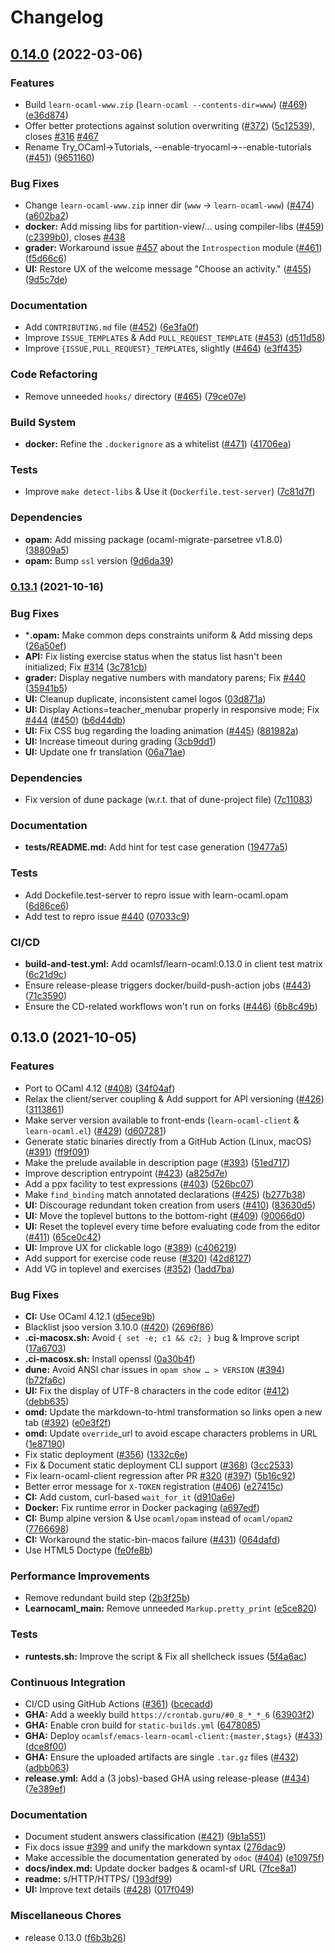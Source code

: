 # Changelog

## [0.14.0](https://www.github.com/ocaml-sf/learn-ocaml/compare/v0.13.1...v0.14.0) (2022-03-06)


### Features

* Build `learn-ocaml-www.zip` (`learn-ocaml --contents-dir=www`) ([#469](https://www.github.com/ocaml-sf/learn-ocaml/issues/469)) ([e36d874](https://www.github.com/ocaml-sf/learn-ocaml/commit/e36d874551f453231142fdabf8971ea708437687))
* Offer better protections against solution overwriting ([#372](https://www.github.com/ocaml-sf/learn-ocaml/issues/372)) ([5c12539](https://www.github.com/ocaml-sf/learn-ocaml/commit/5c125390d0197bd6ad39b30bedf9018570e12bb5)), closes [#316](https://www.github.com/ocaml-sf/learn-ocaml/issues/316) [#467](https://www.github.com/ocaml-sf/learn-ocaml/issues/467)
* Rename Try_OCaml→Tutorials, --enable-tryocaml→--enable-tutorials ([#451](https://www.github.com/ocaml-sf/learn-ocaml/issues/451)) ([9651160](https://www.github.com/ocaml-sf/learn-ocaml/commit/9651160201df17e09907e113027abaf13788f738))


### Bug Fixes

* Change `learn-ocaml-www.zip` inner dir (`www` → `learn-ocaml-www`) ([#474](https://www.github.com/ocaml-sf/learn-ocaml/issues/474)) ([a602ba2](https://www.github.com/ocaml-sf/learn-ocaml/commit/a602ba2609a06bebc49d8c6c8b4f80e4e851099d))
* **docker:** Add missing libs for partition-view/… using compiler-libs ([#459](https://www.github.com/ocaml-sf/learn-ocaml/issues/459)) ([c2399b0](https://www.github.com/ocaml-sf/learn-ocaml/commit/c2399b0e40e08e9605ccce3d7fa151fbd930ea8a)), closes [#438](https://www.github.com/ocaml-sf/learn-ocaml/issues/438)
* **grader:** Workaround issue [#457](https://www.github.com/ocaml-sf/learn-ocaml/issues/457) about the `Introspection` module ([#461](https://www.github.com/ocaml-sf/learn-ocaml/issues/461)) ([f5d66c6](https://www.github.com/ocaml-sf/learn-ocaml/commit/f5d66c678bf970f37bf71b54ac9104e4c877b08d))
* **UI:** Restore UX of the welcome message "Choose an activity." ([#455](https://www.github.com/ocaml-sf/learn-ocaml/issues/455)) ([9d5c7de](https://www.github.com/ocaml-sf/learn-ocaml/commit/9d5c7de495201ea18af6482875caa3d8dff1f3f1))


### Documentation

* Add `CONTRIBUTING.md` file ([#452](https://www.github.com/ocaml-sf/learn-ocaml/issues/452)) ([6e3fa0f](https://www.github.com/ocaml-sf/learn-ocaml/commit/6e3fa0f8731a383f70006abf127bbf3c8a6218ee))
* Improve `ISSUE_TEMPLATE`s & Add `PULL_REQUEST_TEMPLATE` ([#453](https://github.com/ocaml-sf/learn-ocaml/pull/453)) ([d511d58](https://github.com/ocaml-sf/learn-ocaml/commit/d511d58a53778cede681b71f9a9f45922202b371))
* Improve `{ISSUE,PULL_REQUEST}_TEMPLATE`s, slightly ([#464](https://www.github.com/ocaml-sf/learn-ocaml/issues/464)) ([e3ff435](https://www.github.com/ocaml-sf/learn-ocaml/commit/e3ff435dd32cd452ecd8a3a85f7c45102da77f71))


### Code Refactoring

* Remove unneeded `hooks/` directory ([#465](https://www.github.com/ocaml-sf/learn-ocaml/issues/465)) ([79ce07e](https://www.github.com/ocaml-sf/learn-ocaml/commit/79ce07ed290165e839f528fb7571c59900738b44))


### Build System

* **docker:** Refine the `.dockerignore` as a whitelist ([#471](https://www.github.com/ocaml-sf/learn-ocaml/issues/471)) ([41706ea](https://www.github.com/ocaml-sf/learn-ocaml/commit/41706ea09fc497ab81d7e2a28b18dbcda750e1e6))


### Tests

* Improve `make detect-libs` & Use it (`Dockerfile.test-server`) ([7c81d7f](https://www.github.com/ocaml-sf/learn-ocaml/commit/7c81d7fc69f04693ced35c76c44fe36dd02a7004))


### Dependencies

* **opam:** Add missing package (ocaml-migrate-parsetree v1.8.0) ([38809a5](https://www.github.com/ocaml-sf/learn-ocaml/commit/38809a56d45c388a74ad07d0255c1adf3ac45e5a))
* **opam:** Bump `ssl` version ([9d6da39](https://www.github.com/ocaml-sf/learn-ocaml/commit/9d6da397d02d5340ec2a4cf60e04297f831a6313))

### [0.13.1](https://www.github.com/ocaml-sf/learn-ocaml/compare/v0.13.0...v0.13.1) (2021-10-16)


### Bug Fixes

* ***.opam:** Make common deps constraints uniform & Add missing deps ([26a50ef](https://www.github.com/ocaml-sf/learn-ocaml/commit/26a50ef1ef4c37ddb990f9d7ebb71da6896cfc1a))
* **API:** Fix listing exercise status when the status list hasn't been initialized; Fix [#314](https://www.github.com/ocaml-sf/learn-ocaml/issues/314) ([3c781cb](https://www.github.com/ocaml-sf/learn-ocaml/commit/3c781cb3f9605176c915da825be877c70cfceb41))
* **grader:** Display negative numbers with mandatory parens; Fix [#440](https://www.github.com/ocaml-sf/learn-ocaml/issues/440) ([35941b5](https://www.github.com/ocaml-sf/learn-ocaml/commit/35941b5ebe8cb2b947cd6010118050a79c6e36f8))
* **UI:** Cleanup duplicate, inconsistent camel logos ([03d871a](https://www.github.com/ocaml-sf/learn-ocaml/commit/03d871ad0a70c4c50849166dd2b2f3d95ae3913a))
* **UI:** Display Actions=teacher_menubar properly in responsive mode; Fix [#444](https://www.github.com/ocaml-sf/learn-ocaml/issues/444) ([#450](https://www.github.com/ocaml-sf/learn-ocaml/issues/450)) ([b6d44db](https://www.github.com/ocaml-sf/learn-ocaml/commit/b6d44db7504e9b74169cbb69e9ae08b60a1aed01))
* **UI:** Fix CSS bug regarding the loading animation ([#445](https://www.github.com/ocaml-sf/learn-ocaml/issues/445)) ([881982a](https://www.github.com/ocaml-sf/learn-ocaml/commit/881982a8f0ec5b03b4f8c85d8ea38790ac804012))
* **UI:** Increase timeout during grading ([3cb9dd1](https://www.github.com/ocaml-sf/learn-ocaml/commit/3cb9dd1f0460b9c5d91e8c42c3bba9b23091c0e7))
* **UI:** Update one fr translation ([06a71ae](https://www.github.com/ocaml-sf/learn-ocaml/commit/06a71aec5af76e421c5e654d213fb77450eae82a))


### Dependencies

* Fix version of dune package (w.r.t. that of dune-project file) ([7c11083](https://www.github.com/ocaml-sf/learn-ocaml/commit/7c110834d9647beb80ce59d976a18efe712d5393))


### Documentation

* **tests/README.md:** Add hint for test case generation ([19477a5](https://www.github.com/ocaml-sf/learn-ocaml/commit/19477a51327ed749bc0f7cf0ad9195e1b401c5f8))


### Tests

* Add Dockefile.test-server to repro issue with learn-ocaml.opam ([6d86ce6](https://www.github.com/ocaml-sf/learn-ocaml/commit/6d86ce6a7c40b3098336315d3f4cbd4b89ace9c8))
* Add test to repro issue [#440](https://www.github.com/ocaml-sf/learn-ocaml/issues/440) ([07033c9](https://www.github.com/ocaml-sf/learn-ocaml/commit/07033c98b3e73630a4472125673dc386687bc2b1))


### CI/CD

* **build-and-test.yml:** Add ocamlsf/learn-ocaml:0.13.0 in client test matrix ([6c21d9c](https://www.github.com/ocaml-sf/learn-ocaml/commit/6c21d9c58a36364f52ac731b28b9e1622a1348dc))
* Ensure release-please triggers docker/build-push-action jobs ([#443](https://www.github.com/ocaml-sf/learn-ocaml/issues/443)) ([71c3590](https://www.github.com/ocaml-sf/learn-ocaml/commit/71c3590e46ad48269834dbaf1a3b634ec35b91b4))
* Ensure the CD-related workflows won't run on forks ([#446](https://www.github.com/ocaml-sf/learn-ocaml/issues/446)) ([6b8c49b](https://www.github.com/ocaml-sf/learn-ocaml/commit/6b8c49b36a8e2c2bd729cd0acc8f9cefde38ec2a))

## 0.13.0 (2021-10-05)

### Features

* Port to OCaml 4.12 ([#408](https://www.github.com/ocaml-sf/learn-ocaml/issues/408)) ([34f04af](https://github.com/ocaml-sf/learn-ocaml/commit/34f04af5e0725e524d73d34d6b2b83b25d2777ed))
* Relax the client/server coupling & Add support for API versioning ([#426](https://www.github.com/ocaml-sf/learn-ocaml/issues/426)) ([3113861](https://www.github.com/ocaml-sf/learn-ocaml/commit/31138615d1566f5cd7b7d63484bfe5434a47258c))
* Make server version available to front-ends (`learn-ocaml-client` & `learn-ocaml.el`) ([#429](https://github.com/ocaml-sf/learn-ocaml/pull/429)) ([d607281](https://github.com/ocaml-sf/learn-ocaml/commit/d607281bc7ee6f85fb86c1f242a70a2dc6c7020a))
* Generate static binaries directly from a GitHub Action (Linux, macOS) ([#391](https://github.com/ocaml-sf/learn-ocaml/pull/391)) ([ff9f091](https://github.com/ocaml-sf/learn-ocaml/commit/ff9f091d4af8110bed76c02afcfba66d13f17374))
* Make the prelude available in description page ([#393](https://www.github.com/ocaml-sf/learn-ocaml/issues/393)) ([51ed717](https://www.github.com/ocaml-sf/learn-ocaml/commit/51ed717fb5224aeb53c55b666019d10ceaeb68b6))
* Improve description entrypoint ([#423](https://www.github.com/ocaml-sf/learn-ocaml/issues/423)) ([a825d7e](https://www.github.com/ocaml-sf/learn-ocaml/commit/a825d7ed515fc9cc0dbd74513e902c5f8f828fc1))
* Add a ppx facility to test expressions ([#403](https://github.com/ocaml-sf/learn-ocaml/pull/403)) ([526bc07](https://github.com/ocaml-sf/learn-ocaml/commit/526bc07f47f88d777145c5cb52c97b0456bc4e67))
* Make `find_binding` match annotated declarations ([#425](https://github.com/ocaml-sf/learn-ocaml/pull/425)) ([b277b38](https://github.com/ocaml-sf/learn-ocaml/commit/b277b38167c079f506e3801e7fea36b61f63f710))
* **UI:** Discourage redundant token creation from users ([#410](https://github.com/ocaml-sf/learn-ocaml/pull/410)) ([83630d5](https://github.com/ocaml-sf/learn-ocaml/commit/83630d5fc82f63e1c533a1d5b48e1e854deb7918))
* **UI:** Move the toplevel buttons to the bottom-right ([#409](https://github.com/ocaml-sf/learn-ocaml/pull/409)) ([90066d0](https://github.com/ocaml-sf/learn-ocaml/commit/90066d0fb2ec468d0a211b371f44c59b7ebe4108))
* **UI:** Reset the toplevel every time before evaluating code from the editor ([#411](https://github.com/ocaml-sf/learn-ocaml/pull/411)) ([65ce0c42](https://github.com/ocaml-sf/learn-ocaml/commit/65ce0c42ef2075458f82c5063254b4fe68b641d0))
* **UI:** Improve UX for clickable logo ([#389](https://github.com/ocaml-sf/learn-ocaml/pull/389)) ([c406219](https://www.github.com/ocaml-sf/learn-ocaml/commit/c4062194ce23b14b3fb87198dff3ac6ef53a8ece))
* Add support for exercise code reuse ([#320](https://github.com/ocaml-sf/learn-ocaml/pull/320)) ([42d8127](https://github.com/ocaml-sf/learn-ocaml/commit/42d81279916c70528b42cf0af7eec01cf1adcbcb))
* Add VG in toplevel and exercises ([#352](https://github.com/ocaml-sf/learn-ocaml/pull/352)) ([1add7ba](https://github.com/ocaml-sf/learn-ocaml/commit/1add7babae8a899d066b61122bfe08212bcf4a28)) 


### Bug Fixes

* **CI:** Use OCaml 4.12.1 ([d5ece9b](https://www.github.com/ocaml-sf/learn-ocaml/commit/d5ece9b933bbd0b3dce879f397e1d9929a92bdfb))
* Blacklist jsoo version 3.10.0 ([#420](https://github.com/ocaml-sf/learn-ocaml/pull/420)) ([2696f86](https://github.com/ocaml-sf/learn-ocaml/commit/2696f86f4dad94d6b8645ee1ea2eb416f35e1a80))
* **.ci-macosx.sh:** Avoid `{ set -e; c1 && c2; }` bug & Improve script ([17a6703](https://www.github.com/ocaml-sf/learn-ocaml/commit/17a6703c1d4d2a59d4c0dcb78328f29cfd057add))
* **.ci-macosx.sh:** Install openssl ([0a30b4f](https://www.github.com/ocaml-sf/learn-ocaml/commit/0a30b4fe982bd16131c48b555a2072fbd8f2b277))
* **dune:** Avoid ANSI char issues in `opam show … > VERSION` ([#394](https://github.com/ocaml-sf/learn-ocaml/pull/394)) ([b72fa6c](https://www.github.com/ocaml-sf/learn-ocaml/commit/b72fa6c3047e997bdc513c9957951458cd702e39))
* **UI:** Fix the display of UTF-8 characters in the code editor ([#412](https://github.com/ocaml-sf/learn-ocaml/pull/412)) ([debb635](https://github.com/ocaml-sf/learn-ocaml/commit/debb635f216016372a44b4e18d97b72296038691))
* **omd:** Update the markdown-to-html transformation so links open a new tab ([#392](https://github.com/ocaml-sf/learn-ocaml/pull/392)) ([e0e3f2f](https://github.com/ocaml-sf/learn-ocaml/commit/e0e3f2fe13884bd2482bbe26f78b69048f910532))
* **omd:** Update `override`_url to avoid escape characters problems in URL ([1e87190](https://www.github.com/ocaml-sf/learn-ocaml/commit/1e87190a9de73136dca0b7032267e0f8c2c066e5))
* Fix static deployment ([#356](https://github.com/ocaml-sf/learn-ocaml/pull/356)) ([1332c6e](https://github.com/ocaml-sf/learn-ocaml/commit/1332c6ecb693dc737f835ea201adb7079b5350af))
* Fix & Document static deployment CLI support ([#368](https://github.com/ocaml-sf/learn-ocaml/pull/368)) ([3cc2533](https://github.com/ocaml-sf/learn-ocaml/commit/3cc2533986a608c12108f4feb5fa1754fa9e5a89))
* Fix learn-ocaml-client regression after PR [#320](https://github.com/ocaml-sf/learn-ocaml/pull/320) ([#397](https://github.com/ocaml-sf/learn-ocaml/pull/397)) ([5b16c92](https://github.com/ocaml-sf/learn-ocaml/commit/5b16c92392ac587e2aea5c0f9fb70bb16fe9ba68))
* Better error message for `X-TOKEN` registration ([#406](https://github.com/ocaml-sf/learn-ocaml/pull/406)) ([e27415c](https://www.github.com/ocaml-sf/learn-ocaml/commit/e27415cf67ba4c976f96067fd1d201999b7692af))
* **CI:** Add custom, curl-based `wait_for_it` ([d910a6e](https://www.github.com/ocaml-sf/learn-ocaml/commit/d910a6e5779133c82a0aebb1cf16c11a019eeef0))
* **Docker:** Fix runtime error in Docker packaging ([a697edf](https://www.github.com/ocaml-sf/learn-ocaml/commit/a697edfd44b6d8fdbfc935ad04533de5627022ab))
* **CI:** Bump alpine version & Use `ocaml/opam` instead of `ocaml/opam2` ([7766698](https://www.github.com/ocaml-sf/learn-ocaml/commit/7766698707759739f3893173aa3b876540c344c4))
* **CI:** Workaround the static-bin-macos failure ([#431](https://www.github.com/ocaml-sf/learn-ocaml/issues/431)) ([064dafd](https://www.github.com/ocaml-sf/learn-ocaml/commit/064dafd20d2ec12042f7ddcddaf8549b14176fd6))
* Use HTML5 Doctype ([fe0fe8b](https://www.github.com/ocaml-sf/learn-ocaml/commit/fe0fe8b983b722c685c34aa3f238e46a30dfb17b))


### Performance Improvements

* Remove redundant build step ([2b3f25b](https://www.github.com/ocaml-sf/learn-ocaml/commit/2b3f25b1a68fc21321c3cc044b334717304475e5))
* **Learnocaml_main:** Remove unneeded `Markup.pretty_print` ([e5ce820](https://www.github.com/ocaml-sf/learn-ocaml/commit/e5ce82078f2f5d2663022d9a2dae682601399dda))


### Tests

* **runtests.sh:** Improve the script & Fix all shellcheck issues ([5f4a6ac](https://www.github.com/ocaml-sf/learn-ocaml/commit/5f4a6ac1ea8ec8b0120896a2e89afb88dadb91cb))


### Continuous Integration

* CI/CD using GitHub Actions ([#361](https://github.com/ocaml-sf/learn-ocaml/pull/361)) ([bcecadd](https://github.com/ocaml-sf/learn-ocaml/commit/bcecadd9c01e3ee058a4c944e71af31019e48c78))
* **GHA:** Add a weekly build `https://crontab.guru/#0_8_*_*_6` ([63903f2](https://github.com/ocaml-sf/learn-ocaml/commit/63903f277e6eaa1b08580cbf4e0bb289996f85de))
* **GHA:** Enable cron build for `static-builds.yml` ([6478085](https://github.com/ocaml-sf/learn-ocaml/commit/6478085d72e575e368be50d4b45fc12ab4fa25a2))
* **GHA:** Deploy `ocamlsf/emacs-learn-ocaml-client:{master,$tags}` ([#433](https://github.com/ocaml-sf/learn-ocaml/pull/433)) ([dce8f00](https://github.com/ocaml-sf/learn-ocaml/commit/dce8f00ffcb42f2ac9d6bae08400c8b3ba6872d1))
* **GHA:** Ensure the uploaded artifacts are single `.tar.gz` files ([#432](https://github.com/ocaml-sf/learn-ocaml/pull/432)) ([adbb063](https://github.com/ocaml-sf/learn-ocaml/commit/adbb063e3087ff2d7c3cc04ec26d1b9bf5acc0dd))
* **release.yml:** Add a (3 jobs)-based GHA using release-please ([#434](https://www.github.com/ocaml-sf/learn-ocaml/issues/434)) ([7e389ef](https://www.github.com/ocaml-sf/learn-ocaml/commit/7e389ef22842e95e1b3f4364c19cf657a53ebf01))


### Documentation

* Document student answers classification ([#421](https://github.com/ocaml-sf/learn-ocaml/pull/421)) ([9b1a551](https://github.com/ocaml-sf/learn-ocaml/commit/9b1a55160b5732d0d0125035c841f979286ae7cd))
* Fix docs issue [#399](https://www.github.com/ocaml-sf/learn-ocaml/issues/399) and unify the markdown syntax ([276dac9](https://www.github.com/ocaml-sf/learn-ocaml/commit/276dac96c8d538a97e628e77b162c49642ae519a))
* Make accessible the documentation generated by `odoc` ([#404](https://github.com/ocaml-sf/learn-ocaml/pull/404)) ([e10975f](https://github.com/ocaml-sf/learn-ocaml/commit/e10975fdf5a4f31594f946e0fd00fc6995ba630b))
* **docs/index.md:** Update docker badges & ocaml-sf URL ([7fce8a1](https://www.github.com/ocaml-sf/learn-ocaml/commit/7fce8a1a93deeef69495bdde98a8a504ccb54b17))
* **readme:** s/HTTP/HTTPS/ ([193df99](https://www.github.com/ocaml-sf/learn-ocaml/commit/193df99160ea834b46bafbf82efceb7f6cf64a2e))
* **UI:** Improve text details ([#428](https://github.com/ocaml-sf/learn-ocaml/pull/428)) ([017f049](https://github.com/ocaml-sf/learn-ocaml/commit/017f04960fc1cf7b11f641869082f13556a7c809))

### Miscellaneous Chores

* release 0.13.0 ([f6b3b26](https://www.github.com/ocaml-sf/learn-ocaml/commit/f6b3b2652c8b8cfdc30bb86514f532f5901c660f))
